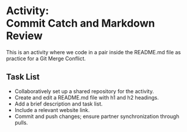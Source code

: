 # Activity: <br> Commit Catch and Markdown Review
This is an activity where we code in a pair inside the README.md file as practice for a Git Merge Conflict. 
## Task List
- Collaboratively set up a shared repository for the activity.
- Create and edit a README.md file with h1 and h2 headings.
- Add a brief description and task list.
- Include a relevant website link.
- Commit and push changes; ensure partner synchronization through pulls.